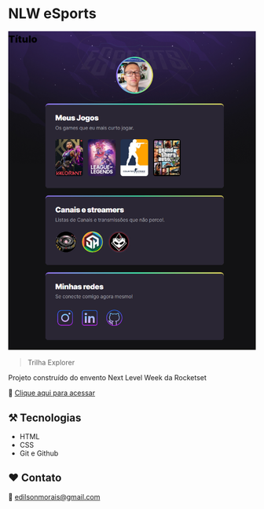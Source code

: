# NLW eSports 

![preview](./.github/preview.png)

> Trilha Explorer

Projeto construído do envento Next Level Week da Rocketset

🔗 [Clique aqui para acessar](https://edilsonmorais.github.io/nlw-esports-explorer/)

##  ⚒️ Tecnologias

- HTML
- CSS
- Git e Github

## ❤️ Contato

📧 edilsonmorais@gmail.com
